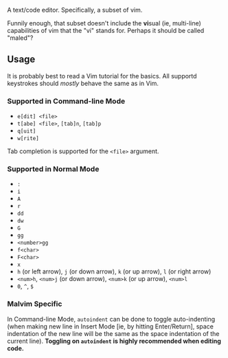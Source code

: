 A text/code editor. Specifically, a subset of vim.

Funnily enough, that subset doesn't include the **vi**sual (ie, multi-line) capabilities of vim that the "vi" stands for. Perhaps it should be called "maled"?

## Usage

It is probably best to read a Vim tutorial for the basics. All supportd keystrokes should *mostly* behave the same as in Vim.

### Supported in Command-line Mode

- `e[dit] <file>`
- `t[abe] <file>`, `[tab]n`, `[tab]p`
- `q[uit]`
- `w[rite]`

Tab completion is supported for the `<file>` argument.

### Supported in Normal Mode

- `:`
- `i`
- `A`
- `r`
- `dd`
- `dw`
- `G`
- `gg`
- `<number>gg`
- `f<char>`
- `F<char>`
- `x`
- `h` (or left arrow), `j` (or down arrow), `k` (or up arrow), `l` (or right arrow)
- `<num>h`, `<num>j` (or down arrow), `<num>k` (or up arrow), `<num>l`
- `0`, `^`, `$`

### Malvim Specific

In Command-line Mode, `autoindent` can be done to toggle auto-indenting (when making new line in Insert Mode [ie, by hitting Enter/Return], space indentation of the new line will be the same as the space indentation of the current line). **Toggling on `autoindent` is highly recommended when editing code.**
